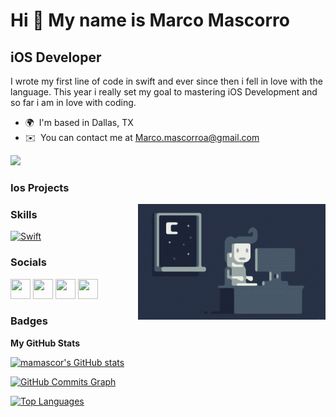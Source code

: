 Hi 👋          My name is Marco Mascorro
===============================

iOS Developer
-------------

I wrote my first line of code in swift and ever since then i fell in love with the language. This year i really set my goal to mastering iOS Development and so far i am in love with coding.

* 🌍  I'm based in Dallas, TX
* ✉️  You can contact me at [Marco.mascorroa@gmail.com](mailto:Marco.mascorroa@gmail.com)

<a href="https://www.twitter.com/ioslemonade" target="_blank" rel="noreferrer"><img
src="https://img.shields.io/twitter/follow/boringiOS?logo=twitter&style=for-the-badge&color=0891b2&labelColor=1c1917"
/></a>

### Ios Projects

<img alt="Night Coding" src="https://raw.githubusercontent.com/AVS1508/AVS1508/master/assets/Night-Coding.gif" align="right"/>


### Skills

<p align="left">
<a href="https://developer.apple.com/swift/" target="_blank" rel="noreferrer"><img src="https://raw.githubusercontent.com/danielcranney/readme-generator/main/public/icons/skills/swift-colored.svg" width="36" height="36" alt="Swift" /></a>
</p>


### Socials

<p align="left"> <a href="https://www.github.com/mamascor" target="_blank" rel="noreferrer"><img src="https://raw.githubusercontent.com/danielcranney/readme-generator/main/public/icons/socials/github-dark.svg" width="32" height="32" /></a> <a href="https://www.linkedin.com/in/marcoamascorro/" target="_blank" rel="noreferrer"><img src="https://raw.githubusercontent.com/danielcranney/readme-generator/main/public/icons/socials/linkedin.svg" width="32" height="32" /></a> <a href="https://www.twitter.com/ioslemonade" target="_blank" rel="noreferrer"><img src="https://raw.githubusercontent.com/danielcranney/readme-generator/main/public/icons/socials/twitter.svg" width="32" height="32" /></a> <a href="http://www.medium.com/@marco.mascorroa" target="_blank" rel="noreferrer"><img src="https://raw.githubusercontent.com/danielcranney/readme-generator/main/public/icons/socials/medium-dark.svg" width="32" height="32" /></a></p>

### Badges

<b>My GitHub Stats</b>

<a href="http://www.github.com/mamascor"><img src="https://github-readme-stats.vercel.app/api?username=mamascor&show_icons=true&hide=&count_private=true&title_color=0891b2&text_color=ffffff&icon_color=0891b2&bg_color=1c1917&hide_border=true&show_icons=true" alt="mamascor's GitHub stats" /></a>

<a href="http://www.github.com/mamascor"><img src="https://activity-graph.herokuapp.com/graph?username=mamascor&bg_color=1c1917&color=ffffff&line=0891b2&point=ffffff&area_color=1c1917&area=true&hide_border=true&custom_title=GitHub%20Commits%20Graph" alt="GitHub Commits Graph" /></a>

<a href="https://github.com/mamascor" align="left"><img src="https://github-readme-stats.vercel.app/api/top-langs/?username=mamascor&langs_count=10&title_color=0891b2&text_color=ffffff&icon_color=0891b2&bg_color=1c1917&hide_border=true&locale=en&custom_title=Top%20%Languages" alt="Top Languages" /></a>
